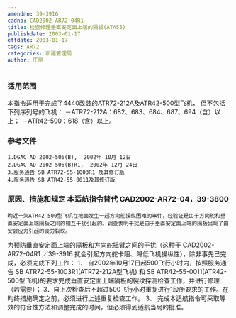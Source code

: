 ```yaml
---
amendno: 39-3916
cadno: CAD2002-AR72-04R1
title: 检查修理垂直安定面上端的隔板(ATA55)
publishdate: 2003-01-17
effdate: 2003-01-17
tags: AR72
categories: 新疆管理局
author: 庄丽
---
```


### 适用范围 
本指令适用于完成了4440改装的ATR72-212A及ATR42-500型飞机，
但不包括下列序列号的飞机： －ATR72-212A：682、683、684、687、694（含）以上； －ATR42-500：618（含）以上。

<!--more-->
### 参考文件
    1.DGAC AD 2002-506(B),  2002年 10月 12日
    2.DGAC AD 2002-506(B)R1,  2002年 12月 24日
    3.服务通告 SB ATR72-55-1003R1 及其修订版
    4.服务通告 SB ATR42-55-0011及其修订版

### 原因、措施和规定 本适航指令替代 CAD2002-AR72-04，39-3800 
    昀近一架ATR42-500型飞机在地面发生一起方向舵操纵困难的事件，经验证是由于方向舵和垂直安定面上端隔板之间的相互干扰引起的。调查表明干扰是由于垂直安定面上端的隔板出现了由安装应力引起的疲劳裂纹。 
为预防垂直安定面上端的隔板和方向舵摇臂之间的干扰（这种干
 CAD2002-AR72-04R1 ／39-3916 
扰会引起方向舵卡阻、降低飞机操纵性），除非事先已完成，必须完成下列工作： 
1．
自2002年10月17日起500飞行小时内，按照服务通告 SB ATR72-55-1003R1(ATR72-212A型飞机) 和 SB ATR42-55-0011(ATR42-500型飞机)的要求完成垂直安定面上端隔板的裂纹探测检查工作，并进行修理（若需要）； 
3．自上次检查后不超过500飞行小时重复进行1段所要求的工作。在昀终措施确定之前，必须进行上述重复检查工作。 
3．
完成本适航指令可采取等效的符合性方法和调整完成的时间，但必须得到适航当局的批准。

